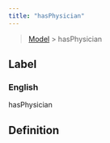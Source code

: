 ```yaml
---
title: "hasPhysician"
---
```


> [Model](../../) > hasPhysician

## Label

### English
hasPhysician


## Definition



    
